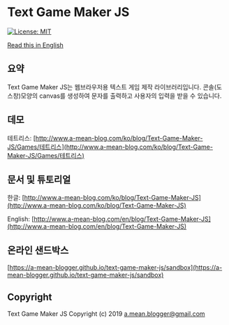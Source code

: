 Text Game Maker JS
=====
[![License: MIT](https://img.shields.io/badge/License-MIT-yellow.svg)](https://opensource.org/licenses/MIT)

[Read this in English](README.md)

## 요약

Text Game Maker JS는 웹브라우저용 텍스트 게임 제작 라이브러리입니다. 콘솔(도스창)모양의 canvas를 생성하여 문자를 출력하고 사용자의 입력을 받을 수 있습니다.

## 데모

테트리스: [http://www.a-mean-blog.com/ko/blog/Text-Game-Maker-JS/Games/테트리스](http://www.a-mean-blog.com/ko/blog/Text-Game-Maker-JS/Games/테트리스)

## 문서 및 튜토리얼

한글: [http://www.a-mean-blog.com/ko/blog/Text-Game-Maker-JS](http://www.a-mean-blog.com/ko/blog/Text-Game-Maker-JS)

English: [http://www.a-mean-blog.com/en/blog/Text-Game-Maker-JS](http://www.a-mean-blog.com/en/blog/Text-Game-Maker-JS)

## 온라인 샌드박스

[https://a-mean-blogger.github.io/text-game-maker-js/sandbox](https://a-mean-blogger.github.io/text-game-maker-js/sandbox)

## Copyright

Text Game Maker JS Copyright (c) 2019 a.mean.blogger@gmail.com
